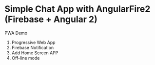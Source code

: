 # Simple Chat App with AngularFire2 (Firebase + Angular 2)

PWA Demo

1. Progressive Web App
2. Firebase Notification
3. Add Home Screen APP
4. Off-line mode
